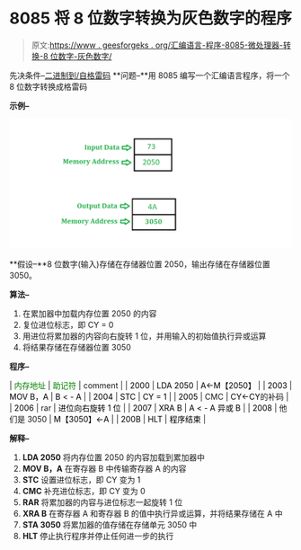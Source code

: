 # 8085 将 8 位数字转换为灰色数字的程序

> 原文:[https://www . geesforgeks . org/汇编语言-程序-8085-微处理器-转换-8 位数字-灰色数字/](https://www.geeksforgeeks.org/assembly-language-program-8085-microprocessor-convert-8-bit-number-grey-number/)

先决条件–[二进制到/自格雷码](https://www.geeksforgeeks.org/digital-logic-code-converters-binary-gray-code/)
**问题–**用 8085 编写一个汇编语言程序，将一个 8 位数字转换成格雷码

**示例–**

![](img/9dbb19f9c9c3872ec1d7e22d610972f2.png)

**假设–**8 位数字(输入)存储在存储器位置 2050，输出存储在存储器位置 3050。

**算法–**

1.  在累加器中加载内存位置 2050 的内容
2.  复位进位标志，即 CY = 0
3.  用进位将累加器的内容向右旋转 1 位，并用输入的初始值执行异或运算
4.  将结果存储在存储器位置 3050

**程序–**

| <font color="green">内存地址</font> | <font color="green">助记符</font> | comment |
| <font color="black">2000</font> | <font color="black">LDA 2050</font> | <font color="black">A<-M【2050】</font> |
| <font color="black">2003</font> | <font color="black">MOV B，A</font> | <font color="black">B < - A</font> |
| <font color="black">2004</font> | <font color="black">STC</font> | <font color="black">CY = 1</font> |
| <font color="black">2005</font> | CMC | <font color="black">CY<-CY</font>的补码 |
| <font color="black">2006</font> | rar | <font color="black">进位向右旋转 1 位</font> |
| <font color="black">2007</font> | <font color="black">XRA B</font> | <font color="black">A < - A 异或 B</font> |
| <font color="black">2008</font> | 他们是 3050 | <font color="black">M【3050】<-A</font> |
| <font color="black">200B</font> | <font color="black">HLT</font> | <font color="black">程序结束</font> |

**解释–**

1.  **LDA 2050** 将内存位置 2050 的内容加载到累加器中
2.  **MOV B，A** 在寄存器 B 中传输寄存器 A 的内容
3.  **STC** 设置进位标志，即 CY 变为 1
4.  **CMC** 补充进位标志，即 CY 变为 0
5.  **RAR** 将累加器的内容与进位标志一起旋转 1 位
6.  **XRA B** 在寄存器 A 和寄存器 B 的值中执行异或运算，并将结果存储在 A 中
7.  **STA 3050** 将累加器的值存储在存储单元 3050 中
8.  **HLT** 停止执行程序并停止任何进一步的执行